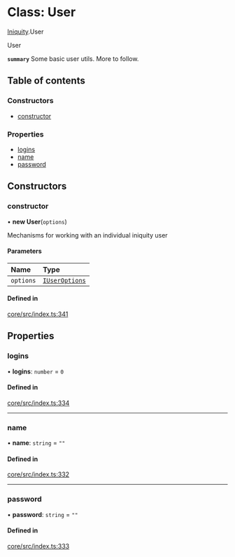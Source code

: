 # Class: User

[Iniquity](../modules/Iniquity.md).User

User

**`summary`** Some basic user utils. More to follow.

## Table of contents

### Constructors

- [constructor](Iniquity.User.md#constructor)

### Properties

- [logins](Iniquity.User.md#logins)
- [name](Iniquity.User.md#name)
- [password](Iniquity.User.md#password)

## Constructors

### constructor

• **new User**(`options`)

Mechanisms for working with an individual iniquity user

#### Parameters

| Name | Type |
| :------ | :------ |
| `options` | [`IUserOptions`](../interfaces/Iniquity.IUserOptions.md) |

#### Defined in

[core/src/index.ts:341](https://github.com/iniquitybbs/iniquity/blob/f664381/packages/core/src/index.ts#L341)

## Properties

### logins

• **logins**: `number` = `0`

#### Defined in

[core/src/index.ts:334](https://github.com/iniquitybbs/iniquity/blob/f664381/packages/core/src/index.ts#L334)

___

### name

• **name**: `string` = `""`

#### Defined in

[core/src/index.ts:332](https://github.com/iniquitybbs/iniquity/blob/f664381/packages/core/src/index.ts#L332)

___

### password

• **password**: `string` = `""`

#### Defined in

[core/src/index.ts:333](https://github.com/iniquitybbs/iniquity/blob/f664381/packages/core/src/index.ts#L333)
